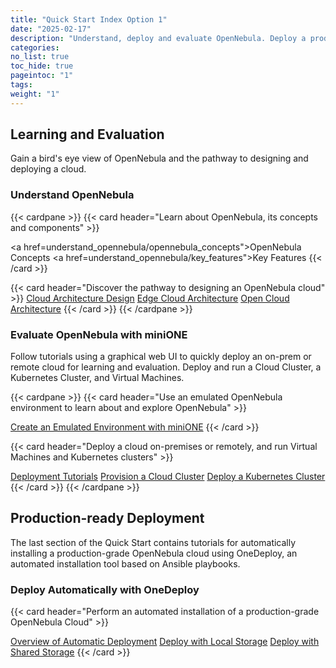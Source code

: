 ```yaml
---
title: "Quick Start Index Option 1"
date: "2025-02-17"
description: "Understand, deploy and evaluate OpenNebula. Deploy a production-ready OpenNebula cloud"
categories:
no_list: true
toc_hide: true
pageintoc: "1"
tags:
weight: "1"
---
```


<a id="cloud-installation"></a>

<!--# Cloud Installation -->

<!-- This first chapter is designed to quickly take you from an introduction to OpenNebula to deploying your first cloud for learning and evaluation.

The first section, [Understand OpenNebula]({{% relref "understand_opennebula" %}}), provides you with a bird's eye view of the system's base concepts, key features, architecture basics, and the most common pathway from cloud design to deployment.

The second section, [Try OpenNebula with miniONE]({{% relref "try_opennebula_with_minione" %}}), consists of tutorials for quickly installing an OpenNebula cloud for purposes of evaluation, testing, and even on-premises production operations. The tutorials guide you in building progressively complex infrastructure, from a basic Front-end install to automatically deploying a Kubernetes cluster.

The third section, [Automatic Deployment of OpenNebula with OneDeploy]({{% relref "automatic_deployment_of_opennebula_with_one_deploy" %}}) contains an overview and tutorials for automatically installing a production-grade OpenNebula cloud using OneDeploy, an automated installation tool based on Ansible playbooks. -->

## Learning and Evaluation

Gain a bird's eye view of OpenNebula and the pathway to designing and deploying a cloud.

### Understand OpenNebula

{{< cardpane >}}
   {{< card header="Learn about OpenNebula, its concepts and components" >}}
      <p></p>
            <inl>
         <a href=understand_opennebula/opennebula_concepts">OpenNebula Concepts</a>
            </inl>
            <inl>
         <a href=understand_opennebula/key_features">Key Features</a>
            </inl>
   {{< /card >}}
   <p></p>
   {{< card header="Discover the pathway to designing an OpenNebula cloud" >}}
      <inl>
         <a href="understand_opennebula/cloud_architecture_and_design/cloud_architecture_design">Cloud Architecture Design</a>
      </inl>
      <inl>
         <a href="understand_opennebula/cloud_architecture_and_design/edge_cloud_reference_architecture">Edge Cloud Architecture</a>
      </inl>
      <inl>
         <a href="understand_opennebula/cloud_architecture_and_design/open_cloud_reference_architecture">Open Cloud Architecture</a>
      </inl>
   {{< /card >}}
{{< /cardpane >}}

### Evaluate OpenNebula with miniONE

Follow tutorials using a graphical web UI to quickly deploy an on-prem or remote cloud for learning and evaluation. Deploy and run a Cloud Cluster, a Kubernetes Cluster, and Virtual Machines.

{{< cardpane >}}
   {{< card header="Use an emulated OpenNebula environment to learn about and explore OpenNebula" >}}
      <p></p>
      <inl>
         <a href="try_opennebula_with_minione/opennebula_learning_environment/create_an_emulated_environment_with_minione">Create an Emulated Environment with miniONE</a>
      </inl>
   {{< /card >}}
   <p></p>
   {{< card header="Deploy a cloud on-premises or remotely, and run Virtual Machines and Kubernetes clusters" >}}
      <p></p>
      <inl>
         <a href="try_opennebula_with_minione/opennebula_evaluation_environment/overview">Deployment Tutorials</a>
      </inl>
      <inl>
         <a href="try_opennebula_with_minione/opennebula_evaluation_environment/provisioning_edge_cluster">Provision a Cloud Cluster</a>
      </inl>
      <inl>
         <a href="try_opennebula_with_minione/opennebula_evaluation_environment/running_kubernetes_clusters">Deploy a Kubernetes Cluster</a>
      </inl>
   {{< /card >}}
{{< /cardpane >}}

## Production-ready Deployment

The last section of the Quick Start contains tutorials for automatically installing a production-grade OpenNebula cloud using OneDeploy, an automated installation tool based on Ansible playbooks.

### Deploy Automatically with OneDeploy

{{< card header="Perform an automated installation of a production-grade OpenNebula Cloud" >}}
   <p></p>
      <inl>
         <a href="automatic_deployment_of_opennebula_with_one_deploy/one_deploy_overview">Overview of Automatic Deployment</a>
      </inl>
      <inl>
         <a href="automatic_deployment_of_opennebula_with_one_deploy/one_deploy_tutorial_local_ds">Deploy with Local Storage</a>
      </inl>
      <inl>
         <a href="automatic_deployment_of_opennebula_with_one_deploy/one_deploy_tutorial_shared_ds">Deploy with Shared Storage</a>
      </inl>
   {{< /card >}}
